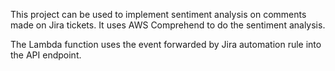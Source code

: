 This project can be used to implement sentiment analysis on comments made on Jira tickets. It uses AWS Comprehend to do the sentiment analysis.

The Lambda function uses the event forwarded by Jira automation rule into the API endpoint.
